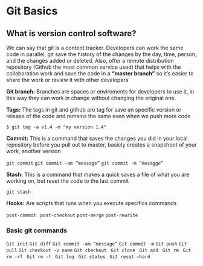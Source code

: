 # Git Basics

## What is version control software?

We can say that git is a content tracker. Developers can work the same code in parallel, git save the history of the changes by the day, time, person, and the changes added or deleted. Also, offer a remote distribution repository (Github the most common service used) that helps with the collaboration work and save the code in a **“master branch”** so it’s easier to share the work or review it with other developers

**Git branch:**  Branches are spaces or enviroments for developers to use it, in this way they can work in change without changing the original one.

**Tags:** The tags in git and github are tag for save an specific version or release of the code and remains the same even when we push more code

```$ git tag -a v1.4 -m "my version 1.4" ```

 **Commit:** This is a command that saves the changes you did in your local repository before you pull out to master, basicly creates a snapshoot of your work, another version

```git commit```
```git commit -am “message”```
```git commit -m “mesagge”```

**Stash:** This is a command that makes a quick saves a file of what you are working on, but reset the code to the last commit

``` git stash ```

**Hooks:** Are scripts that runs when you execute specifics commands

 ``` post-commit ```
``` post-checkout```
```post-merge```
```post-rewrite```

### Basic git commands

```Git init```
```Git diff```
```Git commit -am “message”```
```Git commit -m```
```Git push```
```Git pull```
```Git checkout -v name```
```Git checkout ```
```Git clone ```
```Git add ```
```Git rm ```
```Git rm -rf ```
```Git rm -f ```
```Git log ```
```Git status ```
```Git reset —hard```

